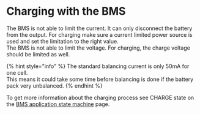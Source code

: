 # Charging with the BMS

The BMS is not able to limit the current. It can only disconnect the battery from the output. For charging make sure a current limited power source is used and set the limitation to the right value.   
The BMS is not able to limit the voltage. For charging, the charge voltage should be limited as well.

{% hint style="info" %}
The standard balancing current is only 50mA for one cell.   
This means it could take some time before balancing is done if the battery pack very unbalanced. 
{% endhint %}

To get more information about the charging process see CHARGE state on the [BMS application state machine](bms-application-state-machine.md) page.

